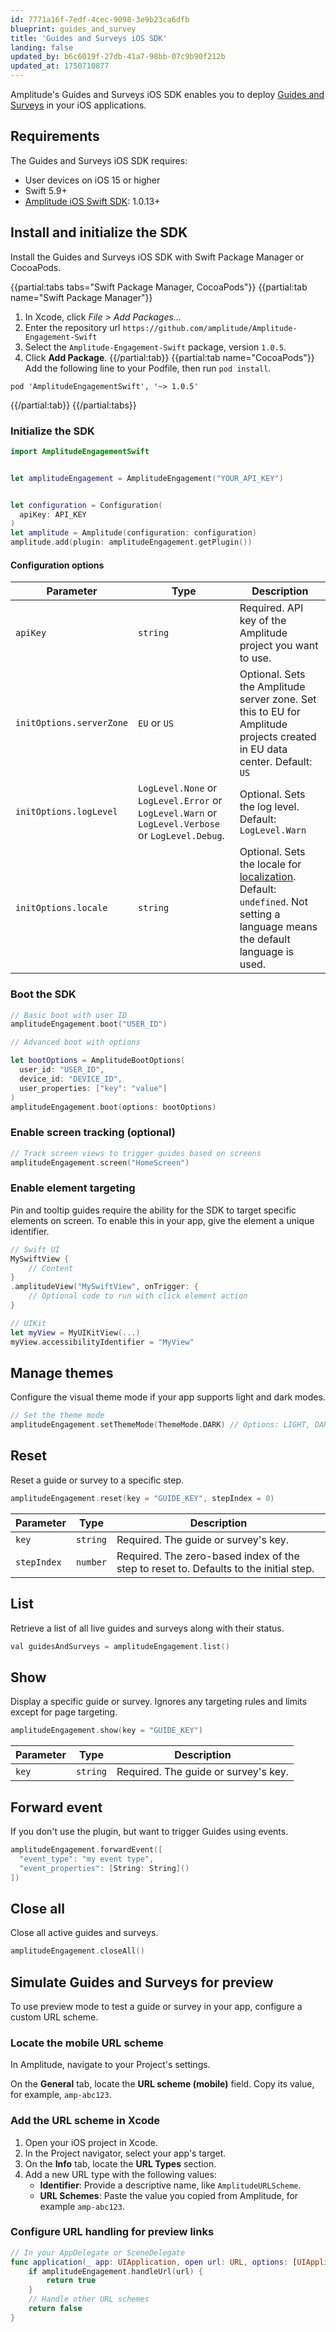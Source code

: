 ```yaml
---
id: 7771a16f-7edf-4cec-9098-3e9b23ca6dfb
blueprint: guides_and_survey
title: 'Guides and Surveys iOS SDK'
landing: false
updated_by: b6c6019f-27db-41a7-98bb-07c9b90f212b
updated_at: 1750710877
---
```

Amplitude's Guides and Surveys iOS SDK enables you to deploy [Guides and Surveys](/docs/guides-and-surveys) in your iOS applications.

## Requirements

The Guides and Surveys iOS SDK requires:

* User devices on iOS 15 or higher
* Swift 5.9+
* [Amplitude iOS Swift SDK](/docs/sdks/analytics/ios/ios-swift-sdk): 1.0.13+

## Install and initialize the SDK

Install the Guides and Surveys iOS SDK with Swift Package Manager or CocoaPods.

{{partial:tabs tabs="Swift Package Manager, CocoaPods"}}
{{partial:tab name="Swift Package Manager"}}
1. In Xcode, click *File > Add Packages...*
2. Enter the repository url `https://github.com/amplitude/Amplitude-Engagement-Swift`
3. Select the `Amplitude-Engagement-Swift` package, version `1.0.5`.
4. Click **Add Package**.
{{/partial:tab}}
{{partial:tab name="CocoaPods"}}
Add the following line to your Podfile, then run `pod install`.

```
pod 'AmplitudeEngagementSwift', '~> 1.0.5'
```
{{/partial:tab}}
{{/partial:tabs}}

### Initialize the SDK

```swift
import AmplitudeEngagementSwift


let amplitudeEngagement = AmplitudeEngagement("YOUR_API_KEY")


let configuration = Configuration(
  apiKey: API_KEY
)
let amplitude = Amplitude(configuration: configuration)
amplitude.add(plugin: amplitudeEngagement.getPlugin())
```

#### Configuration options

| Parameter                | Type                                                                                              | Description                                                                                                                                                               |
| ------------------------ | ------------------------------------------------------------------------------------------------- | ------------------------------------------------------------------------------------------------------------------------------------------------------------------------- |
| `apiKey`                 | `string`                                                                                          | Required. API key of the Amplitude project you want to use.                                                                                                               |
| `initOptions.serverZone` | `EU` or `US`                                                                                      | Optional. Sets the Amplitude server zone. Set this to EU for Amplitude projects created in EU data center. Default: `US`                                                  |
| `initOptions.logLevel`   | `LogLevel.None` or `LogLevel.Error` or `LogLevel.Warn` or `LogLevel.Verbose` or `LogLevel.Debug`. | Optional. Sets the log level. Default: `LogLevel.Warn`                                                                                                                    |
| `initOptions.locale`     | `string`                                                                                          | Optional. Sets the locale for [localization](/docs/guides-and-surveys/sdk#localization). Default: `undefined`. Not setting a language means the default language is used. |


### Boot the SDK

```swift
// Basic boot with user ID
amplitudeEngagement.boot("USER_ID")

// Advanced boot with options

let bootOptions = AmplitudeBootOptions(
  user_id: "USER_ID",
  device_id: "DEVICE_ID",
  user_properties: ["key": "value"]
)
amplitudeEngagement.boot(options: bootOptions)
```

### Enable screen tracking (optional)

```swift
// Track screen views to trigger guides based on screens
amplitudeEngagement.screen("HomeScreen")
```

### Enable element targeting

Pin and tooltip guides require the ability for the SDK to target specific elements on screen. To enable this in your app, give the element a unique identifier.

```swift
// Swift UI
MySwiftView {
    // Content
}
.amplitudeView("MySwiftView", onTrigger: {
    // Optional code to run with click element action
}

// UIKit
let myView = MyUIKitView(...)
myView.accessibilityIdentifier = "MyView"
```

## Manage themes

Configure the visual theme mode if your app supports light and dark modes.


```swift
// Set the theme mode
amplitudeEngagement.setThemeMode(ThemeMode.DARK) // Options: LIGHT, DARK, SYSTEM
```

## Reset

Reset a guide or survey to a specific step.

```swift
amplitudeEngagement.reset(key = "GUIDE_KEY", stepIndex = 0)
```

| Parameter  | Type                    | Description                                           |
| ---------- | ----------------------- | ----------------------------------------------------- |
| `key`       | `string` | Required. The guide or survey's key.                                                    |
| `stepIndex` | `number` | Required. The zero-based index of the step to reset to. Defaults to the initial step. |


## List

Retrieve a list of all live guides and surveys along with their status.

```swift
val guidesAndSurveys = amplitudeEngagement.list()
```

## Show

Display a specific guide or survey. Ignores any targeting rules and limits except for page targeting.

```kotlin
amplitudeEngagement.show(key = "GUIDE_KEY")
```

| Parameter  | Type                    | Description                                           |
| ---------- | ----------------------- | ----------------------------------------------------- |
| `key`       | `string` | Required. The guide or survey's key.                                                    |


## Forward event

If you don't use the plugin, but want to trigger Guides using events.

```swift
amplitudeEngagement.forwardEvent([
  "event_type": "my event type", 
  "event_properties": [String: String]()
])
```

## Close all

Close all active guides and surveys.

```kotlin
amplitudeEngagement.closeAll()
```

## Simulate Guides and Surveys for preview

To use preview mode to test a guide or survey in your app, configure a custom URL scheme.

### Locate the mobile URL scheme

In Amplitude, navigate to your Project's settings.

On the **General** tab, locate the **URL scheme (mobile)** field. Copy its value, for example, `amp-abc123`.

### Add the URL scheme in Xcode

1. Open your iOS project in Xcode.
2. In the Project navigator, select your app's target.
3. On the **Info** tab, locate the **URL Types** section.
4. Add a new URL type with the following values:
    * **Identifier**: Provide a descriptive name, like `AmplitudeURLScheme`.
    * **URL Schemes**: Paste the value you copied from Amplitude, for example `amp-abc123`.

### Configure URL handling for preview links

```swift
// In your AppDelegate or SceneDelegate
func application(_ app: UIApplication, open url: URL, options: [UIApplication.OpenURLOptionsKey : Any] = [:]) -> Bool {
    if amplitudeEngagement.handleUrl(url) {
        return true
    }
    // Handle other URL schemes
    return false
}
```

